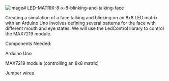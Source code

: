 ![image](https://github.com/user-attachments/assets/4173dda2-4a85-4363-b6d1-537af644fea4)# LED-MATRIX-8-x-8-blinking-and-talking-face


Creating a simulation of a face talking and blinking on an 8x8 LED matrix with an Arduino Uno involves defining several patterns for the face with different mouth and eye states. We will use the LedControl library to control the MAX7219 module.


Components Needed:

Arduino Uno

MAX7219 module (controlling an 8x8 matrix)

Jumper wires

